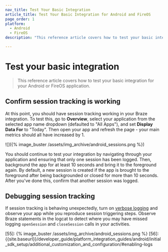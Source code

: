 ```yaml
---
nav_title: Test Your Basic Integration
article_title: Test Your Basic Integration for Android and FireOS
page_order: 1
platform: 
  - Android
  - FireOS
description: "This reference article covers how to test your basic integration for your Android or FireOS application."

---
```


# Test your basic integration

> This reference article covers how to test your basic integration for your Android or FireOS application.

## Confirm session tracking is working

At this point, you should have session tracking working in your Braze integration. To test this, go to **Overview**, select your application from the selected app name dropdown (defaulted to "All Apps"), and set **Display Data For** to "Today". Then open your app and refresh the page - your main metrics should all have increased by 1.

![]({% image_buster /assets/img_archive/android_sessions.png %})

You should continue to test your integration by navigating through your application and ensuring that only one session has been logged. Then, background the app for at least 10 seconds and bring it to the foreground again. By default, a new session is created if the app is brought to the foreground after being backgrounded or closed for more than 10 seconds. After you've done this, confirm that another session was logged.

## Debugging session tracking
If session tracking is behaving unexpectedly, turn on [verbose logging]({{site.baseurl}}/developer_guide/platform_integration_guides/android/initial_sdk_setup/additional_customization_and_configuration/#enabling-logs) and observe your app while you reproduce session triggering steps. Observe Braze statements in the logcat to detect where you may have missed logging `openSession` and `closeSession` calls in your activities.

[55]: {% image_buster /assets/img_archive/android_sessions.png %}
[56]: {{site.baseurl}}/developer_guide/platform_integration_guides/android/initial_sdk_setup/additional_customization_and_configuration/#enabling-logs
